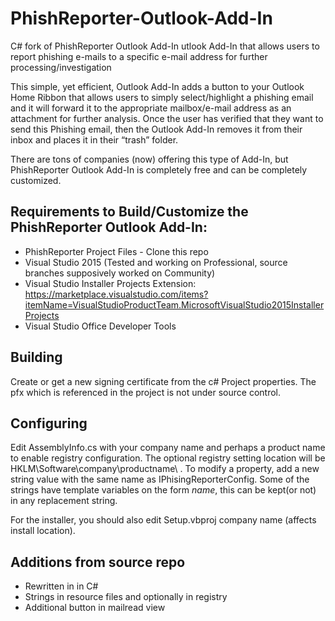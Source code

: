 # PhishReporter-Outlook-Add-In
C# fork of PhishReporter Outlook Add-In utlook Add-In that allows users to report phishing e-mails to a specific e-mail address for further processing/investigation

This simple, yet efficient, Outlook Add-In adds a button to your Outlook Home Ribbon that allows users to simply select/highlight a phishing email and it will forward it to the appropriate mailbox/e-mail address as an attachment for further analysis.  Once the user has verified that they want to send this Phishing email, then the Outlook Add-In removes it from their inbox and places it in their “trash” folder.

There are tons of companies (now) offering this type of Add-In, but PhishReporter Outlook Add-In is completely free and can be completely customized.

## Requirements to Build/Customize the PhishReporter Outlook Add-In:

* PhishReporter Project Files - Clone this repo
* Visual Studio 2015 (Tested and working on Professional, source branches supposively worked on Community)
* Visual Studio Installer Projects Extension: https://marketplace.visualstudio.com/items?itemName=VisualStudioProductTeam.MicrosoftVisualStudio2015InstallerProjects
* Visual Studio Office Developer Tools

## Building
Create or get a new signing certificate from the c# Project properties. The pfx which is referenced in the project is not under source control.

## Configuring
Edit AssemblyInfo.cs with your company name and perhaps a product name to enable registry configuration. The optional registry setting location will be HKLM\Software\company\productname\ . 
To modify a property, add a new string value with the same name as IPhisingReporterConfig. Some of the strings have template variables on the form $name$, this can be kept(or not) in any replacement string.

For the installer, you should also edit Setup.vbproj company name (affects install location).

## Additions from source repo
* Rewritten in in C#
* Strings in resource files and optionally in registry
* Additional button in mailread view


